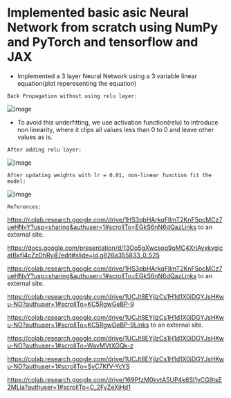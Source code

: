 # Implemented basic asic Neural Network from scratch using NumPy and PyTorch and tensorflow and JAX


* Implemented a 3 layer Neural Network using a 3 variable linear equation(plot reperesenting the equation)

`Back Propagation without using relu layer:`


![image](https://user-images.githubusercontent.com/111466561/222329717-d50006a0-4d4e-4f19-8c8b-b65a840aad6f.png)




* To avoid this underfitting, we use activation function(relu) to introduce non linearity, where it clips all values less than 0 to 0 and leave other values as is.

`After adding relu layer:`

![image](https://user-images.githubusercontent.com/111466561/222329884-07db27d1-79d9-43a8-a73d-f4874546262a.png)


`After updating weights with lr = 0.01, non-linear function fit the model:`

![image](https://user-images.githubusercontent.com/111466561/222329993-cbbd0da7-af96-4865-8c98-76f2ad109f07.png)


`References:`

https://colab.research.google.com/drive/1HS3qbHArkqFlImT2KnF5pcMCz7ueHNvY?usp=sharing&authuser=1#scrollTo=EGkS6nN6dQazLinks to an external site.


https://docs.google.com/presentation/d/13Oo5gXwcsoq9oMC4XriAyxkvgicatBxfI4cZzDhRyiE/edit#slide=id.g826a355833_0_525


https://colab.research.google.com/drive/1HS3qbHArkqFlImT2KnF5pcMCz7ueHNvY?usp=sharing&authuser=1#scrollTo=EGkS6nN6dQazLinks to an external site.


https://colab.research.google.com/drive/1UCJt8EYjlzCs1H1d1X0iDGYJsHKwu-NO?authuser=1#scrollTo=KC5RgwGeBP-9

https://colab.research.google.com/drive/1UCJt8EYjlzCs1H1d1X0iDGYJsHKwu-NO?authuser=1#scrollTo=KC5RgwGeBP-9Links to an external site.


https://colab.research.google.com/drive/1UCJt8EYjlzCs1H1d1X0iDGYJsHKwu-NO?authuser=1#scrollTo=WavMVtXGQk-z


https://colab.research.google.com/drive/1UCJt8EYjlzCs1H1d1X0iDGYJsHKwu-NO?authuser=1#scrollTo=SyC7KfV-YcYS


https://colab.research.google.com/drive/169PfzM0kvtA5UP4k6Sl1yCG9tsE2MLia?authuser=1#scrollTo=C_2FyZeXjHd1
